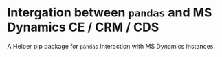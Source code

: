 # Intergation between `pandas` and MS Dynamics CE / CRM / CDS

A Helper pip package for `pandas` interaction with MS Dynamics instances.
